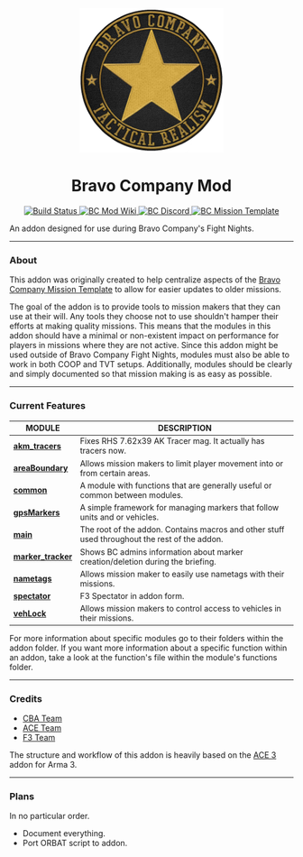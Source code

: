 <p align="center">
 <img src="https://raw.githubusercontent.com/robtherad/BC-Mod/master/BC_logo.png" width="256">
</p>
<h1 align="center">Bravo Company Mod</h2>
<p align="center">
  <a href="https://travis-ci.org/robtherad/BC-Mod">
    <img src="https://travis-ci.org/robtherad/BC-Mod.svg?branch=master" alt="Build Status">
  </a>
  <a href="https://github.com/robtherad/BC-Mod/wiki">
    <img src="https://img.shields.io/badge/wiki-BC%20Mod-orange.svg" alt="BC Mod Wiki">
  </a>
  <a href="https://discord.gg/0Z9C1w0hrI8qqYSD">
    <img src="https://img.shields.io/badge/discord-Bravo%20Company-blue.svg" alt="BC Discord">
  </a>
  <a href="https://github.com/robtherad/BCArma">
    <img src="https://img.shields.io/badge/mission-Template-red.svg" alt="BC Mission Template">
  </a>
</p>

An addon designed for use during Bravo Company's Fight Nights.

****

### About

This addon was originally created to help centralize aspects of the [Bravo Company Mission Template](https://github.com/robtherad/BCArma) to allow for easier updates to older missions. 

The goal of the addon is to provide tools to mission makers that they can use at their will. Any tools they choose not to use shouldn't hamper their efforts at making quality missions. This means that the modules in this addon should have a minimal or non-existent impact on performance for players in missions where they are not active. Since this addon might be used outside of Bravo Company Fight Nights, modules must also be able to work in both COOP and TVT setups. Additionally, modules should be clearly and simply documented so that mission making is as easy as possible.

**** 

### Current Features
| **MODULE** | **DESCRIPTION** |
|---|---|
| **[akm_tracers](https://github.com/robtherad/BC-Mod/tree/master/addons/akm_tracers)** | Fixes RHS 7.62x39 AK Tracer mag. It actually has tracers now. |
| **[areaBoundary](https://github.com/robtherad/BC-Mod/tree/master/addons/areaBoundary)** | Allows mission makers to limit player movement into or from certain areas. |
| **[common](https://github.com/robtherad/BC-Mod/tree/master/addons/common)** | A module with functions that are generally useful or common between modules. |
| **[gpsMarkers](https://github.com/robtherad/BC-Mod/tree/master/addons/gpsMarkers)** | A simple framework for managing markers that follow units and or vehicles. |
| **[main](https://github.com/robtherad/BC-Mod/tree/master/addons/main)** | The root of the addon. Contains macros and other stuff used throughout the rest of the addon. |
| **[marker_tracker](https://github.com/robtherad/BC-Mod/tree/master/addons/marker_tracker)** | Shows BC admins information about marker creation/deletion during the briefing. |
| **[nametags](https://github.com/robtherad/BC-Mod/tree/master/addons/nametags)** | Allows mission maker to easily use nametags with their missions. |
| **[spectator](https://github.com/robtherad/BC-Mod/tree/master/addons/spectator)** | F3 Spectator in addon form. |
| **[vehLock](https://github.com/robtherad/BC-Mod/tree/master/addons/vehLock)** | Allows mission makers to control access to vehicles in their missions. |

For more information about specific modules go to their folders within the addon folder. If you want more information about a specific function within an addon, take a look at the function's file within the module's functions folder.

****

### Credits

* [CBA Team](https://github.com/CBATeam/CBA_A3)
* [ACE Team](https://github.com/acemod/ACE3)
* [F3 Team](https://github.com/ferstaberinde/F3)

The structure and workflow of this addon is heavily based on the [ACE 3](https://github.com/acemod/ACE3) addon for Arma 3.

****

### Plans
In no particular order.

* Document everything.
* Port ORBAT script to addon.